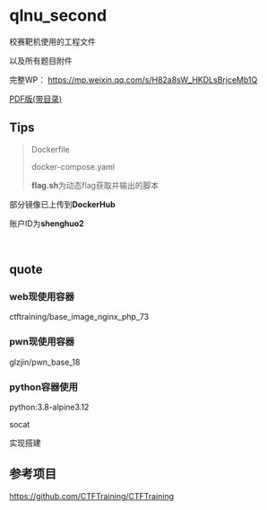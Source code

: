 # qlnu_second
校赛靶机使用的工程文件

以及所有题目附件

完整WP： https://mp.weixin.qq.com/s/H82a8sW_HKDLsBrjceMb1Q

[PDF版(带目录)](./Writeup.pdf)

## Tips
> Dockerfile
>
> docker-compose.yaml
>
> **flag.sh**为动态flag获取并输出的脚本



部分镜像已上传到**DockerHub**

账户ID为**shenghuo2**

<br>

## quote

### web现使用容器

ctftraining/base_image_nginx_php_73

### pwn现使用容器

glzjin/pwn_base_18

### python容器使用

python:3.8-alpine3.12

socat

实现搭建

## 参考项目

https://github.com/CTFTraining/CTFTraining





